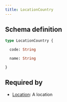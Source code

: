 ```yaml
---
title: LocationCountry
---
```




## Schema definition
```graphql
type LocationCountry {

  code: String

  name: String

}
```

## Required by
* [Location](graphql/schema/location.md): A location
